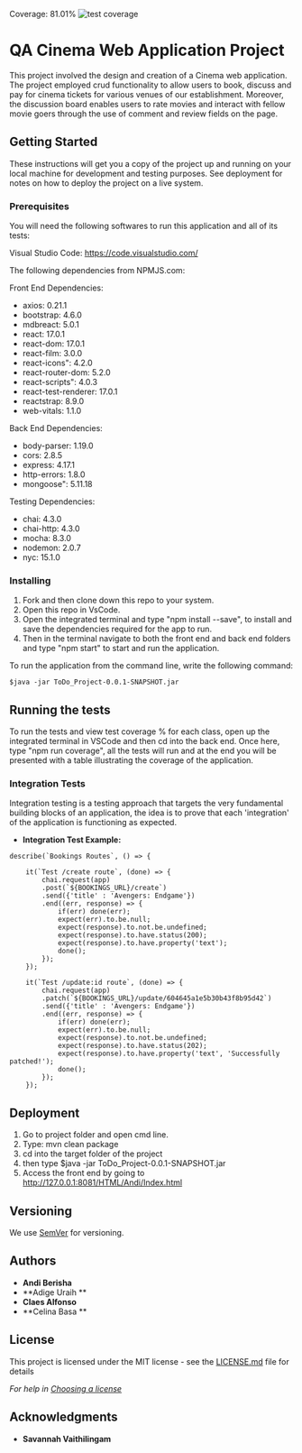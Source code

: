 Coverage: 81.01%
![test coverage](https://github.com/calfonsoQA/QAC-TE/blob/dev/Documentation/Backend%20coverage.png)


# QA Cinema Web Application Project
This project involved the design and creation of a Cinema web application. The project employed crud functionality to allow users to book, discuss and pay for cinema tickets for various venues of our establishment. Moreover, the discussion board enables users to rate movies and interact with fellow movie goers through the use of comment and review fields on the page.

## Getting Started
These instructions will get you a copy of the project up and running on your local machine for development and testing purposes. See deployment for notes on how to deploy the project on a live system.

### Prerequisites
You will need the following softwares to run this application and all of its tests:

Visual Studio Code: https://code.visualstudio.com/

The following dependencies from NPMJS.com:

Front End Dependencies:

- axios: 0.21.1
- bootstrap: 4.6.0
- mdbreact: 5.0.1
- react: 17.0.1
- react-dom: 17.0.1
- react-film: 3.0.0
- react-icons": 4.2.0
- react-router-dom: 5.2.0
- react-scripts": 4.0.3
- react-test-renderer: 17.0.1
- reactstrap: 8.9.0
- web-vitals: 1.1.0


Back End Dependencies:

- body-parser: 1.19.0
- cors: 2.8.5
- express: 4.17.1
- http-errors: 1.8.0
- mongoose": 5.11.18

Testing Dependencies:

- chai: 4.3.0
- chai-http: 4.3.0
- mocha: 8.3.0
- nodemon: 2.0.7
- nyc: 15.1.0




### Installing
1. Fork and then clone down this repo to your system.
2. Open this repo in VsCode.
3. Open the integrated terminal and type "npm install --save", to install
   and save the dependencies required for the app to run.
4. Then in the terminal navigate to both the front end and back end folders and type
   "npm start" to start and run the application.


To run the application from the command line, write the following command:

```
$java -jar ToDo_Project-0.0.1-SNAPSHOT.jar 
```

## Running the tests
To run the tests and view test coverage % for each class, open up the integrated terminal in VSCode and then cd into the back
end. Once here, type "npm run coverage", all the tests will run and at the end you will be presented with a table illustrating the coverage
of the application.

### Integration Tests 
Integration testing is a testing approach that targets the very fundamental building blocks of an application,
the idea is to prove that each 'integration' of the application is functioning as expected.

* **Integration Test Example:**
```
describe(`Bookings Routes`, () => {

    it(`Test /create route`, (done) => {
        chai.request(app)
        .post(`${BOOKINGS_URL}/create`)
        .send({'title' : 'Avengers: Endgame'})
        .end((err, response) => {
            if(err) done(err); 
            expect(err).to.be.null;
            expect(response).to.not.be.undefined;
            expect(response).to.have.status(200);
            expect(response).to.have.property('text');
            done();
        });
    });

    it(`Test /update:id route`, (done) => {
        chai.request(app)
        .patch(`${BOOKINGS_URL}/update/604645a1e5b30b43f8b95d42`)
        .send({'title' : 'Avengers: Endgame'})
        .end((err, response) => {
            if(err) done(err); 
            expect(err).to.be.null;
            expect(response).to.not.be.undefined;
            expect(response).to.have.status(202);
            expect(response).to.have.property('text', 'Successfully patched!');
            done();
        });
    });

```




## Deployment
1. Go to project folder and open cmd line.
2. Type: mvn clean package
3. cd into the target folder of the project
4. then type $java -jar ToDo_Project-0.0.1-SNAPSHOT.jar 
5. Access the front end by going to http://127.0.0.1:8081/HTML/Andi/Index.html







## Versioning

We use [SemVer](http://semver.org/) for versioning.

## Authors

* **Andi Berisha** 
* **Adige Uraih ** 
* **Claes Alfonso**
* **Celina Basa **  

## License

This project is licensed under the MIT license - see the [LICENSE.md](LICENSE.md) file for details 

*For help in [Choosing a license](https://choosealicense.com/)*

## Acknowledgments
* **Savannah Vaithilingam**


